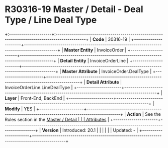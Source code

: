 ﻿---
erp.type: front-end-business-rule
---

# R30316-19 Master / Detail - Deal Type / Line Deal Type
+:---------------------+:---------------------------------------------------------------------------------------------+
| **Code**             | 30316-19                                                                                     |
+----------------------+----------------------------------------------------------------------------------------------+
| **Master Entity**    | InvoiceOrder                                                                                 |
+----------------------+----------------------------------------------------------------------------------------------+
| **Detail Entity**    | InvoiceOrderLine                                                                             |
+----------------------+----------------------------------------------------------------------------------------------+
| **Master Attribute** | InvoiceOrder.DealType                                                                        |
+----------------------+----------------------------------------------------------------------------------------------+
| **Detail Attribute** | InvoiceOrderLine.LineDealType                                                                |
+----------------------+----------------------------------------------------------------------------------------------+
| **Layer**            | Front-End, BackEnd                                                                           |
+----------------------+----------------------------------------------------------------------------------------------+
| **Modify**           | YES                                                                                          |
+----------------------+----------------------------------------------------------------------------------------------+
| **Action**           | See the Rules section in the [Master / Detail                                                |
|                      | Attributes](xref:master-detail)                                                              |
+----------------------+----------------------------------------------------------------------------------------------+
| **Version**          | Introduced: 20.1                                                                             |
|                      |                                                                                              |
|                      | Updated: -                                                                                   |
+----------------------+----------------------------------------------------------------------------------------------+
